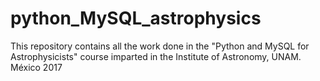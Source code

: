 # python_MySQL_astrophysics
This repository contains all the work done in the "Python and MySQL for Astrophysicists" course imparted in the Institute of Astronomy, UNAM. México 2017
